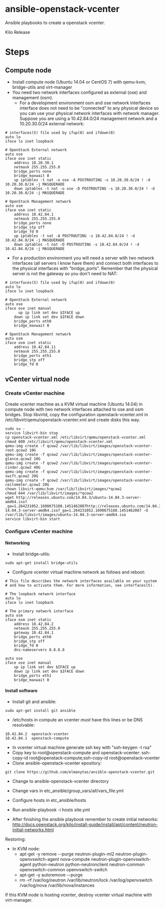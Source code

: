 # ansible-openstack-vcenter
Ansible playbooks to create a openstack vcenter.

Kilo Release

# Steps
## Compute node
* Install compute node (Ubuntu 14.04 or CentOS 7) with qemu-kvm, bridge-utils and virt-manager
* You need two network interfaces configured as external (ose) and management (osm).
  *  For a development environment osm and ose network interfaces interface does not need to be "connected" to any physical device so you can use your physical network interfaces with network manager. Suppose you are using a 10.42.84.0/24 management network and a 10.20.30.0/24 external network:
```
# interfaces(5) file used by ifup(8) and ifdown(8)
auto lo
iface lo inet loopback

# OpenStack External network
auto ose
iface ose inet static
    address 10.20.30.1
    netmask 255.255.255.0
    bridge_ports none
    bridge_maxwait 0
    up iptables -t nat -o ose -A POSTROUTING -s 10.20.30.0/24 ! -d 10.20.30.0/24 -j MASQUERADE
    down iptables -t nat -o ose -D POSTROUTING -s 10.20.30.0/24 ! -d 10.20.30.0/24 -j MASQUERADE

# OpenStack Management network
auto osm
iface osm inet static
    address 10.42.84.1
    netmask 255.255.255.0
    bridge_ports none
    bridge_stp off
    bridge_fd 0
    up iptables -t nat -A POSTROUTING -s 10.42.84.0/24 ! -d 10.42.84.0/24 -j MASQUERADE
    down iptables -t nat -D POSTROUTING -s 10.42.84.0/24 ! -d 10.42.84.0/24 -j MASQUERADE

```
  * For a production environment you will need a server with two network interfaces (all servers I know have them) and connect both interfaces to the physical interfaces with "bridge_ports". Remember that the physical server is not the gateway so you don't need to NAT:
```
# interfaces(5) file used by ifup(8) and ifdown(8)
auto lo
iface lo inet loopback

# OpenStack External network
auto ose
iface ose inet manual
	  up ip link set dev $IFACE up
    down ip link set dev $IFACE down
    bridge_ports eth0
    bridge_maxwait 0

# OpenStack Management network
auto osm
iface osm inet static
    address 10.42.84.11
    netmask 255.255.255.0
    bridge_ports eth1
    bridge_stp off
    bridge_fd 0
```
## vCenter virtual node
### Create vCenter machine
Create vcenter machine as a KVM virtual machine (Ubuntu 14.04) in compute node with two network interfaces attached to ose and osm bridges. Stop libvirtd, copy the configuration openstack-vcenter.xml in /etc/libvirt/qemu/openstack-vcenter.xml and create disks this way.
```
sudo su -
service libvirt-bin stop
cp openstack-vcenter.xml /etc/libvirt/qemu/openstack-vcenter.xml
chmod 600 /etc/libvirt/qemu/openstack-vcenter.xml
qemu-img create -f qcow2 /var/lib/libvirt/images/openstack-vcenter-root.qcow2 10G
qemu-img create -f qcow2 /var/lib/libvirt/images/openstack-vcenter-glance.qcow2 10G
qemu-img create -f qcow2 /var/lib/libvirt/images/openstack-vcenter-cinder.qcow2 40G
qemu-img create -f qcow2 /var/lib/libvirt/images/openstack-vcenter-swift.qcow2 20G
qemu-img create -f qcow2 /var/lib/libvirt/images/openstack-vcenter-ceilometer.qcow2 20G
chown libvirt-qemu:kvm /var/lib/libvirt/images/*qcow2
chmod 644 /var/lib/libvirt/images/*qcow2
wget http://releases.ubuntu.com/14.04.3/ubuntu-14.04.3-server-amd64.iso?_ga=1.264231052.1690675188.1451462087http://releases.ubuntu.com/14.04.3/ubuntu-14.04.3-server-amd64.iso?_ga=1.264231052.1690675188.1451462087 -O /var/lib/libvirt/images/ubuntu-14.04.3-server-amd64.iso
service libvirt-bin start
```
### Configure vCenter machine
#### Networking
* Install bridge-utils:
```
sudo apt-get install bridge-utils
```
* Configure vcenter virtual machine network as follows and reboot:
```
# This file describes the network interfaces available on your system
# and how to activate them. For more information, see interfaces(5).

# The loopback network interface
auto lo
iface lo inet loopback

# The primary network interface
auto osm
iface osm inet static
	address 10.42.84.2
	netmask 255.255.255.0
	gateway 10.42.84.1
	bridge_ports eth0
	bridge_stp off
	bridge_fd 0
	dns-nameservers 8.8.8.8

auto ose
iface ose inet manual
	up ip link set dev $IFACE up
	down ip link set dev $IFACE down
	bridge_ports eth1
	bridge_maxwait 0
```
#### Install software
* Install git and ansible:
```
sudo apt-get install git ansible
```
* /etc/hosts in compute an vcenter _must_ have this lines or be DNS resolvable:
```
10.42.84.2	openstack-vcenter
10.42.84.1	openstack-compute
```
* In vcenter virtual machine generate ssh key with "ssh-keygen -t rsa"
* Copy key to root@openstack-compute and openstack-vcenter: ssh-copy-id root@openstack-compute;ssh-copy-id root@openstack-vcenter
* Clone ansible-openstack-vcenter epository:
```
git clone https://github.com/elmanytas/ansible-openstack-vcenter.git
```
* Change to ansible-openstack-vcenter directory
* Change vars in etc_ansible/group_vars/all/vars_file.yml
* Configure hosts in etc_ansible/hosts
* Run ansible-playbook -i hosts site.yml

* After finishing the ansible playbook remember to create initial networks: http://docs.openstack.org/kilo/install-guide/install/apt/content/neutron-initial-networks.html


Restoring:
* In KVM node:
  * apt-get -y remove --purge neutron-plugin-ml2 neutron-plugin-openvswitch-agent nova-compute neutron-plugin-openvswitch-agent python-neutron python-neutronclient neutron-common openvswitch-common openvswitch-switch
  * apt-get -y autoremove --purge
  * rm -rf /var/log/neutron /var/lib/neutron/lock /var/log/openvswitch /var/log/nova /var/lib/nova/instances

If this KVM node is hosting vcenter, destroy vcenter virtual machine with virt-manager.
